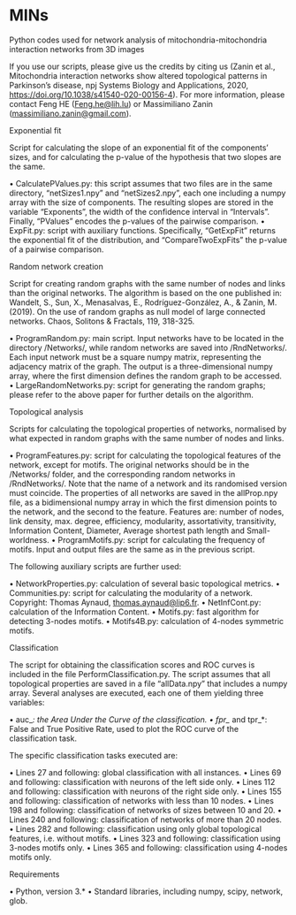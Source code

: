 # MINs
Python codes used for network analysis of mitochondria-mitochondria interaction networks from 3D images

If you use our scripts, please give us the credits by citing us (Zanin et al., Mitochondria interaction networks show altered topological patterns in Parkinson’s disease, npj Systems Biology and Applications, 2020, https://doi.org/10.1038/s41540-020-00156-4). For more information, please contact Feng HE (Feng.he@lih.lu) or Massimiliano Zanin (massimiliano.zanin@gmail.com).

Exponential fit

Script for calculating the slope of an exponential fit of the components’ sizes, and for calculating the p-value of the hypothesis that two slopes are the same.

•	CalculatePValues.py: this script assumes that two files are in the same directory, “netSizes1.npy” and “netSizes2.npy”, each one including a numpy array with the size of components. The resulting slopes are stored in the variable “Exponents”, the width of the confidence interval in “Intervals”. Finally, “PValues” encodes the p-values of the pairwise comparison.
•	ExpFit.py: script with auxiliary functions. Specifically, “GetExpFit” returns the exponential fit of the distribution, and “CompareTwoExpFits” the p-value of a pairwise comparison.


Random network creation

Script for creating random graphs with the same number of nodes and links than the original networks. The algorithm is based on the one published in:
Wandelt, S., Sun, X., Menasalvas, E., Rodríguez-González, A., & Zanin, M. (2019). On the use of random graphs as null model of large connected networks. Chaos, Solitons & Fractals, 119, 318-325.

•	ProgramRandom.py: main script. Input networks have to be located in the directory /Networks/, while random networks are saved into /RndNetworks/. Each input network must be a square numpy matrix, representing the adjacency matrix of the graph. The output is a three-dimensional numpy array, where the first dimension defines the random graph to be accessed.
•	LargeRandomNetworks.py: script for generating the random graphs; please refer to the above paper for further details on the algorithm.


Topological analysis

Scripts for calculating the topological properties of networks, normalised by what expected in random graphs with the same number of nodes and links.

•	ProgramFeatures.py: script for calculating the topological features of the network, except for motifs. The original networks should be in the /Networks/ folder, and the corresponding random networks in /RndNetworks/. Note that the name of a network and its randomised version must coincide. The properties of all networks are saved in the allProp.npy file, as a bidimensional numpy array in which the first dimension points to the network, and the second to the feature. Features are: number of nodes, link density, max. degree, efficiency, modularity, assortativity, transitivity, Information Content, Diameter, Average shortest path length and Small-worldness.
•	ProgramMotifs.py: script for calculating the frequency of motifs. Input and output files are the same as in the previous script.

The following auxiliary scripts are further used:

•	NetworkProperties.py: calculation of several basic topological metrics.
•	Communities.py: script for calculating the modularity of a network. Copyright: Thomas Aynaud, thomas.aynaud@lip6.fr.
•	NetInfCont.py: calculation of the Information Content.
•	Motifs.py: fast algorithm for detecting 3-nodes motifs.
•	Motifs4B.py: calculation of 4-nodes symmetric motifs.



Classification

The script for obtaining the classification scores and ROC curves is included in the file PerformClassification.py. The script assumes that all topological properties are saved in a file “allData.npy” that includes a numpy array. Several analyses are executed, each one of them yielding three variables:

•	auc_*: the Area Under the Curve of the classification.
•	fpr_* and tpr_*: False and True Positive Rate, used to plot the ROC curve of the classification task.

The specific classification tasks executed are:

•	Lines 27 and following: global classification with all instances.
•	Lines 69 and following: classification with neurons of the left side only.
•	Lines 112 and following: classification with neurons of the right side only.
•	Lines 155 and following: classification of networks with less than 10 nodes.
•	Lines 198 and following: classification of networks of sizes between 10 and 20.
•	Lines 240 and following: classification of networks of more than 20 nodes.
•	Lines 282 and following: classification using only global topological features, i.e. without motifs.
•	Lines 323 and following: classification using 3-nodes motifs only.
•	Lines 365 and following: classification using 4-nodes motifs only.


Requirements

•	Python, version 3.*
•	Standard libraries, including numpy, scipy, network, glob.


